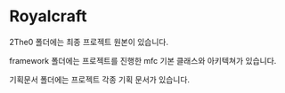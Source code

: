 # Royalcraft

2The0 폴더에는 최종 프로젝트 원본이 있습니다.

framework 폴더에는 프로젝트를 진행한 mfc 기본 클래스와 아키텍쳐가 있습니다.

기획문서 폴더에는 프로젝트 각종 기획 문서가 있습니다.
